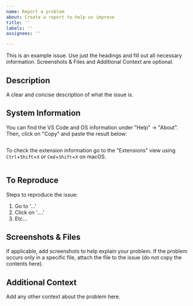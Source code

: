 ```yaml
---
name: Report a problem
about: Create a report to help us improve
title: ''
labels: ''
assignees: ''

---
```


This is an example issue. Use just the headings and fill out all necessary information. Screenshots & Files and Additional Context are optional.

## Description

A clear and concise description of what the issue is.

## System Information

You can find the VS Code and OS information under "Help" -> "About". Then, click on "Copy" and paste the result below:

```

```

To check the extension information go to the "Extensions" view using `Ctrl`+`Shift`+`X` or `Cmd`+`Shift`+`X` on macOS.

```

```

## To Reproduce

Steps to reproduce the issue:

1. Go to '...'
2. Click on '....'
3. Etc...

## Screenshots & Files

If applicable, add screenshots to help explain your problem. If the problem occurs only in a specific file, attach the file to the issue (do not copy the contents here).

## Additional Context

Add any other context about the problem here.
